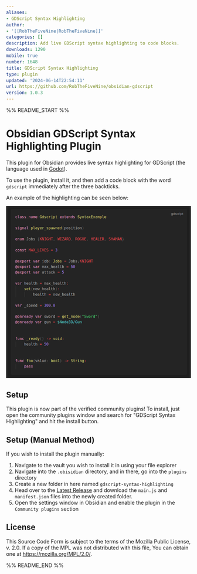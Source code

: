 ```yaml
---
aliases:
- GDScript Syntax Highlighting
author:
- '[[RobTheFiveNine|RobTheFiveNine]]'
categories: []
description: Add live GDScript syntax highlighting to code blocks.
downloads: 1290
mobile: true
number: 1648
title: GDScript Syntax Highlighting
type: plugin
updated: '2024-06-14T22:54:11'
url: https://github.com/RobTheFiveNine/obsidian-gdscript
version: 1.0.3
---
```


%% README_START %%

# Obsidian GDScript Syntax Highlighting Plugin
This plugin for Obsidian provides live syntax highlighting for GDScript (the language used in [Godot](https://godotengine.org/)).

To use the plugin, install it, and then add a code block with the word `gdscript` immediately after the three backticks.

An example of the highlighting can be seen below:

![](https://raw.githubusercontent.com/RobTheFiveNine/obsidian-gdscript/HEAD/.github/images/example.png)


## Setup
This plugin is now part of the verified community plugins! To install, just open the community plugins window and search for "GDScript Syntax Highlighting" and hit the install button.


## Setup (Manual Method)
If you wish to install the plugin manually:

1. Navigate to the vault you wish to install it in using your file explorer
2. Navigate into the `.obisidian` directory, and in there, go into the `plugins` directory
3. Create a new folder in here named `gdscript-syntax-highlighting`
4. Head over to the [Latest Release](https://github.com/RobTheFiveNine/obsidian-gdscript/releases/latest) and download the `main.js` and `manifest.json` files into the newly created folder.
5. Open the settings window in Obsidian and enable the plugin in the `Community plugins` section

## License
This Source Code Form is subject to the terms of the Mozilla Public License, v. 2.0. If a copy of the MPL was not distributed with this file, You can obtain one at https://mozilla.org/MPL/2.0/.

%% README_END %%